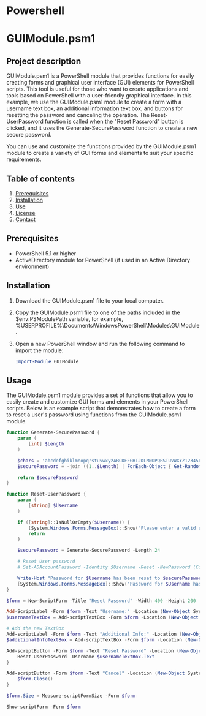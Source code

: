 
# Powershell
# GUIModule.psm1

## Project description

GUIModule.psm1 is a PowerShell module that provides functions for easily creating forms and graphical user interface (GUI) elements for PowerShell scripts. This tool is useful for those who want to create applications and tools based on PowerShell with a user-friendly graphical interface. In this example, we use the GUIModule.psm1 module to create a form with a username text box, an additional information text box, and buttons for resetting the password and canceling the operation. The Reset-UserPassword function is called when the "Reset Password" button is clicked, and it uses the Generate-SecurePassword function to create a new secure password.

You can use and customize the functions provided by the GUIModule.psm1 module to create a variety of GUI forms and elements to suit your specific requirements.

## Table of contents

1. [Prerequisites](#prerequsites)
2. [Installation](#installation)
3. [Use](#use)
4. [License](#license)
5. [Contact](#contact)

## Prerequisites

- PowerShell 5.1 or higher
- ActiveDirectory module for PowerShell (if used in an Active Directory environment)

## Installation

1. Download the GUIModule.psm1 file to your local computer.
2. Copy the GUIModule.psm1 file to one of the paths included in the $env:PSModulePath variable, for example, %USERPROFILE%\Documents\WindowsPowerShell\Modules\GUIModule.
3. Open a new PowerShell window and run the following command to import the module:

   ```powershell
   Import-Module GUIModule

## Usage

The GUIModule.psm1 module provides a set of functions that allow you to easily create and customize GUI forms and elements in your PowerShell scripts. Below is an example script that demonstrates how to create a form to reset a user's password using functions from the GUIModule.psm1 module.

```powershell
function Generate-SecurePassword {
    param (
        [int] $Length
    )

    $chars = 'abcdefghiklmnopqrstuvwxyzABCDEFGHIJKLMNOPQRSTUVWXYZ1234567890!@#$%^&*()'
    $securePassword = -join ((1..$Length) | ForEach-Object { Get-Random -InputObject ($chars.ToCharArray()) })

    return $securePassword
}

function Reset-UserPassword {
    param (
        [string] $Username
    )

    if ([string]::IsNullOrEmpty($Username)) {
        [System.Windows.Forms.MessageBox]::Show("Please enter a valid username.", "Error", [System.Windows.Forms.MessageBoxButtons]::OK, [System.Windows.Forms.MessageBoxIcon]::Error)
        return
    }

    $securePassword = Generate-SecurePassword -Length 24

    # Reset User password
    # Set-ADAccountPassword -Identity $Username -Reset -NewPassword (ConvertTo-SecureString -AsPlainText $securePassword -Force)

    Write-Host "Password for $Username has been reset to $securePassword."
    [System.Windows.Forms.MessageBox]::Show("Password for $Username has been reset successfully.", "Success", [System.Windows.Forms.MessageBoxButtons]::OK, [System.Windows.Forms.MessageBoxIcon]::Information)
}

$form = New-ScriptForm -Title "Reset Password" -Width 400 -Height 200

Add-ScriptLabel -Form $form -Text "Username:" -Location (New-Object System.Drawing.Point(10, 20))
$usernameTextBox = Add-scriptTextBox -Form $form -Location (New-Object System.Drawing.Point(10, 50)) -Size (New-Object System.Drawing.Size(350, 20))

# Add the new TextBox
Add-scriptLabel -Form $form -Text "Additional Info:" -Location (New-Object System.Drawing.Point(10, 80))
$additionalInfoTextBox = Add-scriptTextBox -Form $form -Location (New-Object System.Drawing.Point(10, 110)) -Size (New-Object System.Drawing.Size(350, 20))

Add-scriptButton -Form $form -Text "Reset Password" -Location (New-Object System.Drawing.Point(10, 150)) -OnClick {
    Reset-UserPassword -Username $usernameTextBox.Text
}

Add-scriptButton -Form $form -Text "Cancel" -Location (New-Object System.Drawing.Point(110, 150)) -OnClick {
    $form.Close()
}

$form.Size = Measure-scriptFormSize -Form $form

Show-scriptForm -Form $form


